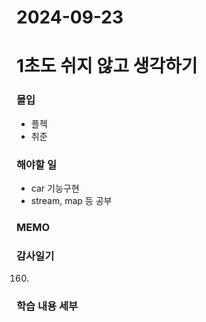 # 2024-09-23

# 1초도 쉬지 않고 생각하기
### 몰입 
- 플젝
- 취준

### 해야할 일
- car 기능구현
- stream, map 등 공부

### MEMO


### 감사일기
160. 





### 학습 내용 세부
